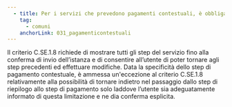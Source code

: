 ```yaml
---
  - title: Per i servizi che prevedono pagamenti contestuali, è obbligatorio consentire all’utente di poter tornare agli step precedenti del flusso ed effettuare modifiche?
    tag:
      - comuni
    anchorLink: 031_pagamenticontestuali
---
```


Il criterio C.SE.1.8 richiede di mostrare tutti gli step del servizio fino alla conferma di invio dell’istanza e di consentire all’utente di poter tornare agli step precedenti ed effettuare modifiche.
Data la specificità dello step di pagamento contestuale, è ammessa un'eccezione al criterio C.SE.1.8 relativamente alla possibilità di tornare indietro nel passaggio dallo step di riepilogo allo step di pagamento solo laddove l’utente sia adeguatamente informato di questa limitazione e ne dia conferma esplicita.
